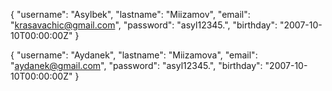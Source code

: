 {
  "username": "Asylbek",
  "lastname": "Miizamov",
  "email": "krasavachic@gmail.com",
  "password": "asyl12345.",
  "birthday": "2007-10-10T00:00:00Z"
}

{
  "username": "Aydanek",
  "lastname": "Miizamova",
  "email": "aydanek@gmail.com",
  "password": "asyl12345.",
  "birthday": "2007-10-10T00:00:00Z"
}

